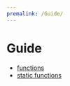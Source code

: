 ```yaml
---
premalink: /Guide/
---
```


# Guide

- [functions](./CreateDatabase)
- [static functions](./GettingStarted)